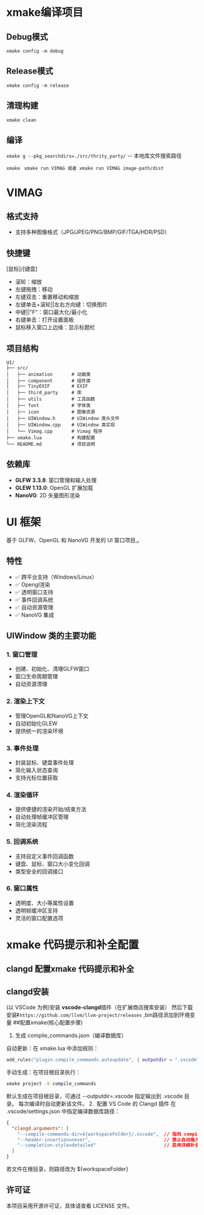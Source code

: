 

# xmake编译项目
## Debug模式
```xmake config -m debug```

## Release模式
```xmake config -m release```

## 清理构建
```xmake clean```

## 编译
```xmake g --pkg_searchdirs=./src/thrity_party/```  -- 本地库文件搜索路径

```xmake ```
```xmake run VIMAG 或者 xmake run VIMAG image-path/dist```



# VIMAG


## 格式支持
   - 支持多种图像格式（JPG/JPEG/PNG/BMP/GIF/TGA/HDR/PSD）
## 快捷键
[鼠标]/[键盘]
- 滚轮：缩放
- 左键拖拽：移动
- 左键双击：重置移动和缩放
- 左键单击+滚轮||左右方向键：切换图片
- 中键||"F"：窗口最大化/最小化
- 右键单击：打开设置面板
- 鼠标移入窗口上边缘：显示标题栏

## 项目结构

```
UI/
├── src/
│   ├── animation       # 动画类
│   ├── component       # 组件类
│   ├── TinyEXIF        # EXIF
│   ├── third_party     # 库
│   ├── utils           # 工具函数
│   ├── font            # 字体类
│   ├── icon            # 图像资源
│   ├── UIWindow.h      # UIWindow 类头文件
│   ├── UIWindow.cpp    # UIWindow 类实现
│   └── Vimag.cpp       # Vimag 程序
├── xmake.lua           # 构建配置
└── README.md           # 项目说明
```


## 依赖库

- **GLFW 3.3.8**: 窗口管理和输入处理
- **GLEW 1.13.0**: OpenGL 扩展加载
- **NanoVG**: 2D 矢量图形渲染


# UI 框架

基于 GLFW、OpenGL 和 NanoVG 开发的 UI 窗口项目,。
## 特性

- ✅ 跨平台支持（Windows/Linux）
- ✅ Opengl渲染
- ✅ 透明窗口支持
- ✅ 事件回调系统
- ✅ 自动资源管理
- ✅ NanoVG 集成

## UIWindow 类的主要功能

### 1. 窗口管理
- 创建、初始化、清理GLFW窗口
- 窗口生命周期管理
- 自动资源清理

### 2. 渲染上下文
- 管理OpenGL和NanoVG上下文
- 自动初始化GLEW
- 提供统一的渲染环境

### 3. 事件处理
- 封装鼠标、键盘事件处理
- 简化输入状态查询
- 支持光标位置获取

### 4. 渲染循环
- 提供便捷的渲染开始/结束方法
- 自动处理帧缓冲区管理
- 简化渲染流程

### 5. 回调系统
- 支持自定义事件回调函数
- 键盘、鼠标、窗口大小变化回调
- 类型安全的回调接口

### 6. 窗口属性
- 透明度、大小等属性设置
- 透明帧缓冲区支持
- 灵活的窗口配置选项

 
# xmake 代码提示和补全配置
## clangd 配置xmake 代码提示和补全
## clangd安装
(以 VSCode 为例)安装 ​**vscode-clangd**​ 插件（在扩展商店搜索安装）
然后下载安装⏬```https://github.com/llvm/llvm-project/releases``` ,bin路径添加到环境变量
##配置xmake(​核心配置步骤​)
1. ​生成 compile_commands.json（编译数据库）​​

​自动更新​：在 xmake.lua 中添加规则：
```lua
add_rules("plugin.compile_commands.autoupdate", { outputdir = ".vscode" })
```
​手动生成​：在项目根目录执行：
```bash
xmake project -k compile_commands
```
默认生成在项目根目录，可通过 --outputdir=.vscode 指定输出到 .vscode 目录。
每次编译时自动更新该文件。
2. ​ 配置 VS Code 的 Clangd 插件​
在 .vscode/settings.json 中指定编译数据库路径：

```json
{
  "clangd.arguments": [
    "--compile-commands-dir=${workspaceFolder}/.vscode",  // 指向 compile_commands.json 所在目录
    "--header-insertion=never",                           // 禁止自动插入头文件
    "--completion-style=detailed"                         // 启用详细补全提示
  ]
}
```
若文件在根目录，则路径改为 ${workspaceFolder}


## 许可证

本项目采用开源许可证，具体请查看 LICENSE 文件。
